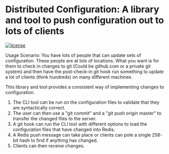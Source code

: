 Distributed Configuration: A library and tool to push configuration out to lots of clients
==========================================================================================

 [![license](http://img.shields.io/badge/license-MIT-red.svg?style=flat)](https://raw.githubusercontent.com/pschlump/Go-FTL/master/LICENSE)

Usage Scenario:   You have lots of people that can update sets of configuration.  These
people are at lots of locations.  What you want is for them to check in changes to
git (Could be github.com or a private git system) and then have the post-check-in 
git hook run something to update a lot of clients (think hundreds) on many different
machines.

This library and tool provides a consistent way of implementing changes to
configuration.

1. The CLI tool can be run on the configuration files to validate that they are syntactically correct.
2. The user can then use a "git commit" and a "git push origin master" to transfer the changed files to the server.
3. A git hook can run the CLI tool with different options to load the configuration files that have changed into Redis.
4. A Redis push message can take place or clients can pole a single 256-bit hash to find if anything has changed.
5. Clients can then receive changes.




